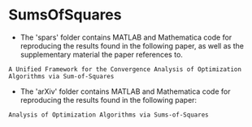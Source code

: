 # SumsOfSquares
- The 'spars' folder contains MATLAB and Mathematica code for reproducing the results found in the following paper, as well as the supplementary material the paper references to.
```
A Unified Framework for the Convergence Analysis of Optimization Algorithms via Sum-of-Squares
```
- The 'arXiv' folder contains MATLAB and Mathematica code for reproducing the results found in the following paper:
```
Analysis of Optimization Algorithms via Sums-of-Squares
```
